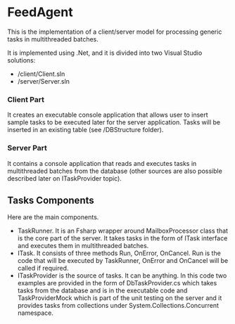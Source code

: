 # FeedAgent
This is the implementation of a client/server model for processing generic tasks in multithreaded batches.

It is implemented using .Net, and it is divided into two Visual Studio solutions:
  - /client/Client.sln
  - /server/Server.sln

### Client Part
It creates an executable console application that allows user to insert sample tasks to be executed later for the server application. Tasks will be inserted in an existing table (see /DBStructure folder).

### Server Part
It contains a console application that reads and executes tasks in multithreaded batches from the database (other sources are also possible described later on ITaskProvider topic).

## Tasks Components
Here are the main components.

  - TaskRunner. It is an Fsharp wrapper around MailboxProcessor class that is the core part of the server. It takes tasks in the form of ITask interface and executes them in multithreaded batches.
  - ITask. It consists of three methods Run, OnError, OnCancel. Run is the code that will be executed by TaskRunner, OnError and OnCancel will be called if required.
  - ITaskProvider is the source of tasks. It can be anything. In this code two examples are provided in the form of DbTaskProvider.cs which takes tasks from the database and is in the executable code and TaskProviderMock which is part of the unit testing on the server and it provides tasks from collections under System.Collections.Concurrent namespace.
